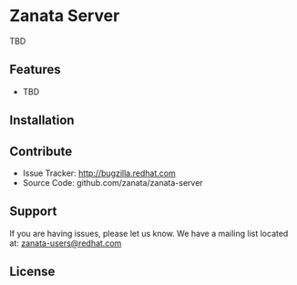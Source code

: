 Zanata Server
=============

TBD

Features
--------

- TBD

Installation
------------

<!-- For installation instructions please see the [Installation Section](installation) -->

Contribute
----------

- Issue Tracker: http://bugzilla.redhat.com
- Source Code: github.com/zanata/zanata-server

Support
-------

If you are having issues, please let us know.
We have a mailing list located at: zanata-users@redhat.com

License
-------

<!-- The project is licensed under the BSD license. -->